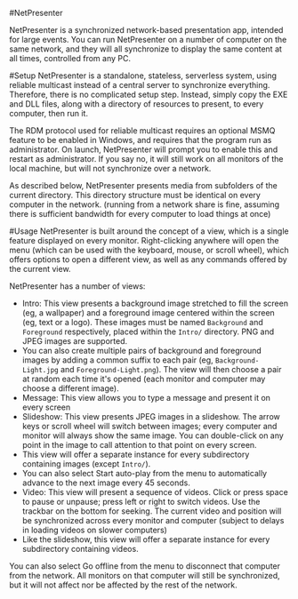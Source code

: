 #NetPresenter

NetPresenter is a synchronized network-based presentation app, intended for large events.  You can run NetPresenter on a number of computer on the same network, and they will all synchronize to display the same content at all times, controlled from any PC.

#Setup
NetPresenter is a standalone, stateless, serverless system, using reliable multicast instead of a central server to synchronize everything.  Therefore, there is no complicated setup step.  Instead, simply copy the EXE and DLL files, along with a directory of resources to present, to every computer, then run it.

The RDM protocol used for reliable multicast requires an optional MSMQ feature to be enabled in Windows, and requires that the program run as administrator.  On launch, NetPresenter will prompt you to enable this and restart as administrator.  If you say no, it will still work on all monitors of the local machine, but will not synchronize over a network.

As described below, NetPresenter presents media from subfolders of the current directory.  This directory structure must be identical on every computer in the network.  (running from a network share is fine, assuming there is sufficient bandwidth for every computer to load things at once)

#Usage
NetPresenter is built around the concept of a view, which is a single feature displayed on every monitor.  Right-clicking anywhere will open the menu (which can be used with the keyboard, mouse, or scroll wheel), which offers options to open a different view, as well as any commands offered by the current view.

NetPresenter has a number of views:

 - Intro: This view presents a background image stretched to fill the screen (eg, a wallpaper) and a foreground image centered within the screen (eg, text or a logo).  These images must be named `Background` and `Foreground` respectively, placed within the `Intro/` directory.  PNG and JPEG images are supported.
  - You can also create multiple pairs of background and foreground images by adding a common suffix to each pair (eg, `Background-Light.jpg` and `Foreground-Light.png`).  The view will then choose a pair at random each time it's opened (each monitor and computer may choose a different image).
 - Message: This view allows you to type a message and present it on every screen
 - Slideshow: This view presents JPEG images in a slideshow.  The arrow keys or scroll wheel will switch between images; every computer and monitor will always show the same image.  You can double-click on any point in the image to call attention to that point on every screen.
  - This view will offer a separate instance for every subdirectory containing images (except `Intro/`).
  - You can also select Start auto-play from the menu to automatically advance to the next image every 45 seconds.
 - Video: This view will present a sequence of videos.  Click or press space to pause or unpause; press left or right to switch videos.  Use the trackbar on the bottom for seeking.  The current video and position will be synchronized across every monitor and computer (subject to delays in loading videos on slower computers)
  - Like the slideshow, this view will offer a separate instance for every subdirectory containing videos.

You can also select Go offline from the menu to disconnect that computer from the network.  All monitors on that computer will still be synchronized, but it will not affect nor be affected by the rest of the network.